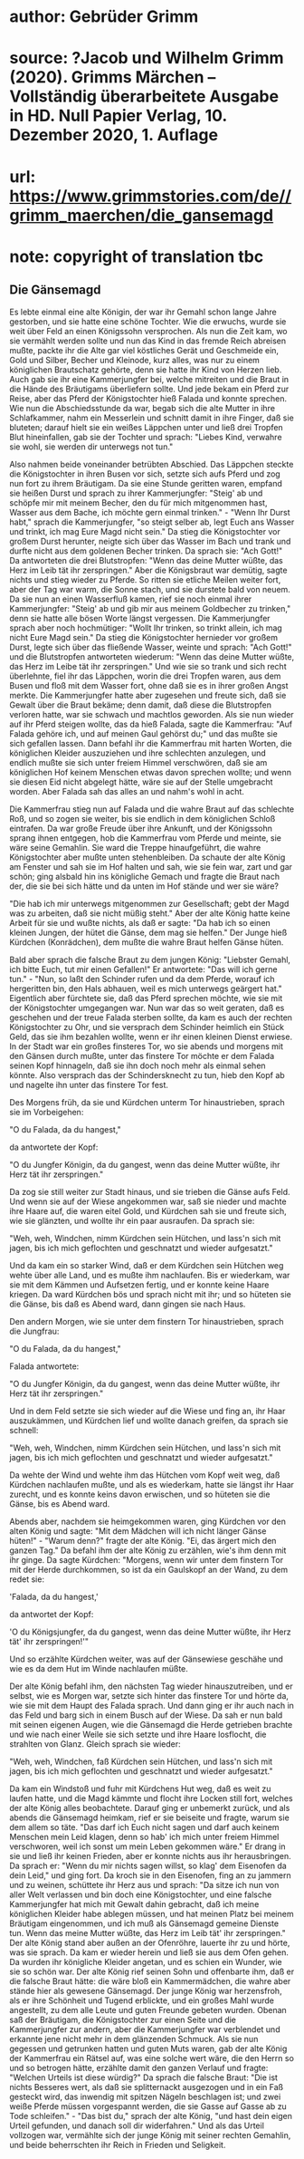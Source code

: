 # author: Gebrüder Grimm
# source: ?Jacob und Wilhelm Grimm (2020). Grimms Märchen – Vollständig überarbeitete Ausgabe in HD. Null Papier Verlag, 10. Dezember 2020, 1. Auflage
# url: https://www.grimmstories.com/de//grimm_maerchen/die_gansemagd
# note: copyright of translation tbc

## Die Gänsemagd 

Es lebte einmal eine alte Königin, der war ihr Gemahl schon lange Jahre
gestorben, und sie hatte eine schöne Tochter. Wie die erwuchs, wurde sie
weit über Feld an einen Königssohn versprochen. Als nun die Zeit kam, wo
sie vermählt werden sollte und nun das Kind in das fremde Reich abreisen
mußte, packte ihr die Alte gar viel köstliches Gerät und Geschmeide ein,
Gold und Silber, Becher und Kleinode, kurz alles, was nur zu einem
königlichen Brautschatz gehörte, denn sie hatte ihr Kind von Herzen
lieb. Auch gab sie ihr eine Kammerjungfer bei, welche mitreiten und die
Braut in die Hände des Bräutigams überliefern sollte. Und jede bekam ein
Pferd zur Reise, aber das Pferd der Königstochter hieß Falada und konnte
sprechen. Wie nun die Abschiedsstunde da war, begab sich die alte Mutter
in ihre Schlafkammer, nahm ein Messerlein und schnitt damit in ihre
Finger, daß sie bluteten; darauf hielt sie ein weißes Läppchen unter und
ließ drei Tropfen Blut hineinfallen, gab sie der Tochter und sprach:
"Liebes Kind, verwahre sie wohl, sie werden dir unterwegs not tun."

Also nahmen beide voneinander betrübten Abschied. Das Läppchen steckte
die Königstochter in ihren Busen vor sich, setzte sich aufs Pferd und
zog nun fort zu ihrem Bräutigam. Da sie eine Stunde geritten waren,
empfand sie heißen Durst und sprach zu ihrer Kammerjungfer: "Steig' ab
und schöpfe mir mit meinem Becher, den du für mich mitgenommen hast,
Wasser aus dem Bache, ich möchte gern einmal trinken." - "Wenn Ihr
Durst habt," sprach die Kammerjungfer, "so steigt selber ab, legt Euch
ans Wasser und trinkt, ich mag Eure Magd nicht sein." Da stieg die
Königstochter vor großem Durst herunter, neigte sich über das Wasser im
Bach und trank und durfte nicht aus dem goldenen Becher trinken. Da
sprach sie: "Ach Gott!" Da antworteten die drei Blutstropfen: "Wenn
das deine Mutter wüßte, das Herz im Leib tät ihr zerspringen." Aber die
Königsbraut war demütig, sagte nichts und stieg wieder zu Pferde. So
ritten sie etliche Meilen weiter fort, aber der Tag war warm, die Sonne
stach, und sie durstete bald von neuem. Da sie nun an einen Wasserfluß
kamen, rief sie noch einmal ihrer Kammerjungfer: "Steig' ab und gib
mir aus meinem Goldbecher zu trinken," denn sie hatte alle bösen Worte
längst vergessen. Die Kammerjungfer sprach aber noch hochmütiger:
"Wollt Ihr trinken, so trinkt allein, ich mag nicht Eure Magd sein."
Da stieg die Königstochter hernieder vor großem Durst, legte sich über
das fließende Wasser, weinte und sprach: "Ach Gott!" und die
Blutstropfen antworteten wiederum: "Wenn das deine Mutter wüßte, das
Herz im Leibe tät ihr zerspringen." Und wie sie so trank und sich recht
überlehnte, fiel ihr das Läppchen, worin die drei Tropfen waren, aus dem
Busen und floß mit dem Wasser fort, ohne daß sie es in ihrer großen
Angst merkte. Die Kammerjungfer hatte aber zugesehen und freute sich,
daß sie Gewalt über die Braut bekäme; denn damit, daß diese die
Blutstropfen verloren hatte, war sie schwach und machtlos geworden. Als
sie nun wieder auf ihr Pferd steigen wollte, das da hieß Falada, sagte
die Kammerfrau: "Auf Falada gehöre ich, und auf meinen Gaul gehörst
du;" und das mußte sie sich gefallen lassen. Dann befahl ihr die
Kammerfrau mit harten Worten, die königlichen Kleider auszuziehen und
ihre schlechten anzulegen, und endlich mußte sie sich unter freiem
Himmel verschwören, daß sie am königlichen Hof keinem Menschen etwas
davon sprechen wollte; und wenn sie diesen Eid nicht abgelegt hätte,
wäre sie auf der Stelle umgebracht worden. Aber Falada sah das alles an
und nahm's wohl in acht.

Die Kammerfrau stieg nun auf Falada und die wahre Braut auf das
schlechte Roß, und so zogen sie weiter, bis sie endlich in dem
königlichen Schloß eintrafen. Da war große Freude über ihre Ankunft, und
der Königssohn sprang ihnen entgegen, hob die Kammerfrau vom Pferde und
meinte, sie wäre seine Gemahlin. Sie ward die Treppe hinaufgeführt, die
wahre Königstochter aber mußte unten stehenbleiben. Da schaute der alte
König am Fenster und sah sie im Hof halten und sah, wie sie fein war,
zart und gar schön; ging alsbald hin ins königliche Gemach und fragte
die Braut nach der, die sie bei sich hätte und da unten im Hof stände
und wer sie wäre?

"Die hab ich mir unterwegs mitgenommen zur Gesellschaft; gebt der Magd
was zu arbeiten, daß sie nicht müßig steht." Aber der alte König hatte
keine Arbeit für sie und wußte nichts, als daß er sagte: "Da hab ich so
einen kleinen Jungen, der hütet die Gänse, dem mag sie helfen." Der
Junge hieß Kürdchen (Konrädchen), dem mußte die wahre Braut helfen Gänse
hüten.

Bald aber sprach die falsche Braut zu dem jungen König: "Liebster
Gemahl, ich bitte Euch, tut mir einen Gefallen!" Er antwortete: "Das
will ich gerne tun." - "Nun, so laßt den Schinder rufen und da dem
Pferde, worauf ich hergeritten bin, den Hals abhauen, weil es mich
unterwegs geärgert hat." Eigentlich aber fürchtete sie, daß das Pferd
sprechen möchte, wie sie mit der Königstochter umgegangen war. Nun war
das so weit geraten, daß es geschehen und der treue Falada sterben
sollte, da kam es auch der rechten Königstochter zu Ohr, und sie
versprach dem Schinder heimlich ein Stück Geld, das sie ihm bezahlen
wollte, wenn er ihr einen kleinen Dienst erwiese. In der Stadt war ein
großes finsteres Tor, wo sie abends und morgens mit den Gänsen durch
mußte, unter das finstere Tor möchte er dem Falada seinen Kopf
hinnageln, daß sie ihn doch noch mehr als einmal sehen könnte. Also
versprach das der Schindersknecht zu tun, hieb den Kopf ab und nagelte
ihn unter das finstere Tor fest.

Des Morgens früh, da sie und Kürdchen unterm Tor hinaustrieben, sprach
sie im Vorbeigehen:

"O du Falada, da du hangest,"

da antwortete der Kopf:

"O du Jungfer Königin, da du gangest,
wenn das deine Mutter wüßte,
ihr Herz tät ihr zerspringen."

Da zog sie still weiter zur Stadt hinaus, und sie trieben die Gänse aufs
Feld. Und wenn sie auf der Wiese angekommen war, saß sie nieder und
machte ihre Haare auf, die waren eitel Gold, und Kürdchen sah sie und
freute sich, wie sie glänzten, und wollte ihr ein paar ausraufen. Da
sprach sie:

"Weh, weh, Windchen,
nimm Kürdchen sein Hütchen,
und lass'n sich mit jagen,
bis ich mich geflochten und geschnatzt
und wieder aufgesatzt."

Und da kam ein so starker Wind, daß er dem Kürdchen sein Hütchen weg
wehte über alle Land, und es mußte ihm nachlaufen. Bis er wiederkam, war
sie mit dem Kämmen und Aufsetzen fertig, und er konnte keine Haare
kriegen. Da ward Kürdchen bös und sprach nicht mit ihr; und so hüteten
sie die Gänse, bis daß es Abend ward, dann gingen sie nach Haus.

Den andern Morgen, wie sie unter dem finstern Tor hinaustrieben, sprach
die Jungfrau:

"O du Falada, da du hangest,"

Falada antwortete:

"O du Jungfer Königin, da du gangest,
wenn das deine Mutter wüßte,
ihr Herz tät ihr zerspringen."

Und in dem Feld setzte sie sich wieder auf die Wiese und fing an, ihr
Haar auszukämmen, und Kürdchen lief und wollte danach greifen, da sprach
sie schnell:

"Weh, weh, Windchen,
nimm Kürdchen sein Hütchen,
und lass'n sich mit jagen,
bis ich mich geflochten und geschnatzt
und wieder aufgesatzt."

Da wehte der Wind und wehte ihm das Hütchen vom Kopf weit weg, daß
Kürdchen nachlaufen mußte, und als es wiederkam, hatte sie längst ihr
Haar zurecht, und es konnte keins davon erwischen, und so hüteten sie
die Gänse, bis es Abend ward.

Abends aber, nachdem sie heimgekommen waren, ging Kürdchen vor den alten
König und sagte: "Mit dem Mädchen will ich nicht länger Gänse
hüten!" - "Warum denn?" fragte der alte König. "Ei, das ärgert mich
den ganzen Tag." Da befahl ihm der alte König zu erzählen, wie's ihm
denn mit ihr ginge. Da sagte Kürdchen: "Morgens, wenn wir unter dem
finstern Tor mit der Herde durchkommen, so ist da ein Gaulskopf an der
Wand, zu dem redet sie:

'Falada, da du hangest,'

da antwortet der Kopf:

'O du Königsjungfer, da du gangest,
wenn das deine Mutter wüßte,
ihr Herz tät' ihr zerspringen!'"

Und so erzählte Kürdchen weiter, was auf der Gänsewiese geschähe und wie
es da dem Hut im Winde nachlaufen müßte.

Der alte König befahl ihm, den nächsten Tag wieder hinauszutreiben, und
er selbst, wie es Morgen war, setzte sich hinter das finstere Tor und
hörte da, wie sie mit dem Haupt des Falada sprach. Und dann ging er ihr
auch nach in das Feld und barg sich in einem Busch auf der Wiese. Da sah
er nun bald mit seinen eigenen Augen, wie die Gänsemagd die Herde
getrieben brachte und wie nach einer Weile sie sich setzte und ihre
Haare losflocht, die strahlten von Glanz. Gleich sprach sie wieder:

"Weh, weh, Windchen,
faß Kürdchen sein Hütchen,
und lass'n sich mit jagen,
bis ich mich geflochten und geschnatzt
und wieder aufgesatzt."

Da kam ein Windstoß und fuhr mit Kürdchens Hut weg, daß es weit zu
laufen hatte, und die Magd kämmte und flocht ihre Locken still fort,
welches der alte König alles beobachtete. Darauf ging er unbemerkt
zurück, und als abends die Gänsemagd heimkam, rief er sie beiseite und
fragte, warum sie dem allem so täte. "Das darf ich Euch nicht sagen und
darf auch keinem Menschen mein Leid klagen, denn so hab' ich mich unter
freiem Himmel verschworen, weil ich sonst um mein Leben gekommen wäre."
Er drang in sie und ließ ihr keinen Frieden, aber er konnte nichts aus
ihr herausbringen. Da sprach er: "Wenn du mir nichts sagen willst, so
klag' dem Eisenofen da dein Leid," und ging fort. Da kroch sie in den
Eisenofen, fing an zu jammern und zu weinen, schüttete ihr Herz aus und
sprach: "Da sitze ich nun von aller Welt verlassen und bin doch eine
Königstochter, und eine falsche Kammerjungfer hat mich mit Gewalt dahin
gebracht, daß ich meine königlichen Kleider habe ablegen müssen, und hat
meinen Platz bei meinem Bräutigam eingenommen, und ich muß als Gänsemagd
gemeine Dienste tun. Wenn das meine Mutter wüßte, das Herz im Leib tät'
ihr zerspringen." Der alte König stand aber außen an der Ofenröhre,
lauerte ihr zu und hörte, was sie sprach. Da kam er wieder herein und
ließ sie aus dem Ofen gehen. Da wurden ihr königliche Kleider angetan,
und es schien ein Wunder, wie sie so schön war. Der alte König rief
seinen Sohn und offenbarte ihm, daß er die falsche Braut hätte: die wäre
bloß ein Kammermädchen, die wahre aber stände hier als gewesene
Gänsemagd. Der junge König war herzensfroh, als er ihre Schönheit und
Tugend erblickte, und ein großes Mahl wurde angestellt, zu dem alle
Leute und guten Freunde gebeten wurden. Obenan saß der Bräutigam, die
Königstochter zur einen Seite und die Kammerjungfer zur andern, aber die
Kammerjungfer war verblendet und erkannte jene nicht mehr in dem
glänzenden Schmuck. Als sie nun gegessen und getrunken hatten und guten
Muts waren, gab der alte König der Kammerfrau ein Rätsel auf, was eine
solche wert wäre, die den Herrn so und so betrogen hätte, erzählte damit
den ganzen Verlauf und fragte: "Welchen Urteils ist diese würdig?" Da
sprach die falsche Braut: "Die ist nichts Besseres wert, als daß sie
splitternackt ausgezogen und in ein Faß gesteckt wird, das inwendig mit
spitzen Nägeln beschlagen ist; und zwei weiße Pferde müssen vorgespannt
werden, die sie Gasse auf Gasse ab zu Tode schleifen." - "Das bist
du," sprach der alte König, "und hast dein eigen Urteil gefunden, und
danach soll dir widerfahren." Und als das Urteil vollzogen war,
vermählte sich der junge König mit seiner rechten Gemahlin, und beide
beherrschten ihr Reich in Frieden und Seligkeit.
